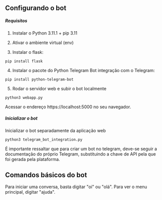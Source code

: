 ## Configurando o bot

##### Requisitos
1. Instalar o Python 3.11.1 + pip 3.11

2. Ativar o ambiente virtual (env)

3. Instalar o flask:
```
pip install flask
```

4. Instalar o pacote do Python Telegram Bot integração com o Telegram:
```
pip install python-telegram-bot
```

5. Rodar o servidor web e subir o bot localmente
```
python3 webapp.py
```
Acessar o endereço https://localhost:5000 no seu navegador.

##### Inicializar o bot
Inicializar o bot separadamente da aplicação web
```
python3 telegram_bot_integration.py
```

É importante ressaltar que para criar um bot no telegram, deve-se seguir a documentação do próprio Telegram, substituindo a chave de API pela que foi gerada pela plataforma.

## Comandos básicos do bot
Para iniciar uma conversa, basta digitar "oi" ou "olá". Para ver o menu principal, digitar "ajuda".
